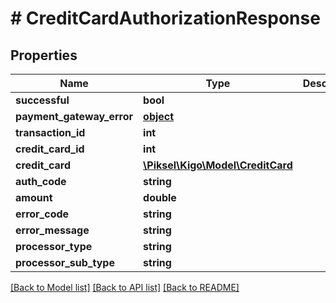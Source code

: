 # # CreditCardAuthorizationResponse

## Properties

Name | Type | Description | Notes
------------ | ------------- | ------------- | -------------
**successful** | **bool** |  | [optional] 
**payment_gateway_error** | [**object**](.md) |  | [optional] 
**transaction_id** | **int** |  | [optional] 
**credit_card_id** | **int** |  | [optional] 
**credit_card** | [**\Piksel\Kigo\Model\CreditCard**](CreditCard.md) |  | [optional] 
**auth_code** | **string** |  | [optional] 
**amount** | **double** |  | [optional] 
**error_code** | **string** |  | [optional] 
**error_message** | **string** |  | [optional] 
**processor_type** | **string** |  | [optional] 
**processor_sub_type** | **string** |  | [optional] 

[[Back to Model list]](../../README.md#documentation-for-models) [[Back to API list]](../../README.md#documentation-for-api-endpoints) [[Back to README]](../../README.md)


